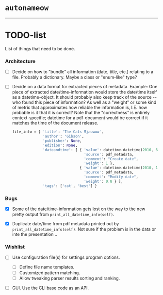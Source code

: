 # `autonameow`

--------------------------------------------------------------------------------


TODO-list
=========
List of things that need to be done.

### Architecture
- [ ] Decide on how to "bundle" all information (date, title, etc.) relating 
      to a file. Probably a dictionary. Maybe a class or "enum-like" type?
- [ ] Decide on a data format for extracted pieces of metadata.
      Example: One piece of extracted date/time-information would store the
               date/time itself as a datetime-object. It should probably also
               keep track of the source -- who found this piece of information?
               As well as a "weight" or some kind of metric that approximates
               how reliable the information is, I.E. how probable is it that it
               is correct? Note that the "correctness" is entirely context-specific; 
               datetime for a pdf-document would be correct if it matches the
               time of the document release.

    ```python
    file_info = { 'title': 'The Cats Mjaowuw', 
                  'author': 'Gibson',
                  'publisher': None,
                  'edition': None,
                  'dateandtime': [ { 'value': datetime.datetime(2016, 6, 5, 16, ..),
                                     'source': pdf_metadata,
                                     'comment': "Create date",
                                     'weight': 1 },
                                   { 'value': datetime.datetime(2010, 1, 2, 34, ..),
                                     'source': pdf_metadata,
                                     'comment': "Modify date",
                                     'weight': 0.8 } ],
                  'tags': ['cat', 'best'] }
    ```


### Bugs
- [x] Some of the date/time-information gets lost on the way to the new pretty
      output from `print_all_datetime_info(self)`.
- [x] Duplicate date/time from pdf metadata printed out by 
      `print_all_datetime_info(self)`. Not sure if the problem is in the data
      or inte the presentation ..
      

### Wishlist
- [ ] Use configuration file(s) for settings program options.
    - [ ] Define file name templates.
    - [ ] Customized pattern matching.
    - [ ] Allow tweaking parser results sorting and ranking.
- [ ] GUI. Use the CLI base code as an API.

